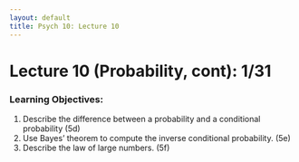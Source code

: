 ```yaml
---
layout: default
title: Psych 10: Lecture 10
---
```

# Lecture 10 (Probability, cont): 1/31

### Learning Objectives:
1. Describe the difference between a probability and a conditional probability (5d)
2. Use Bayes’ theorem to compute the inverse conditional probability. (5e)
3. Describe the law of large numbers. (5f)
